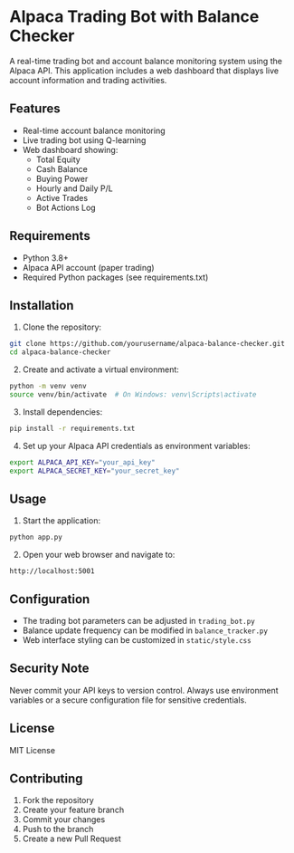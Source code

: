 # Alpaca Trading Bot with Balance Checker

A real-time trading bot and account balance monitoring system using the Alpaca API. This application includes a web dashboard that displays live account information and trading activities.

## Features

- Real-time account balance monitoring
- Live trading bot using Q-learning
- Web dashboard showing:
  - Total Equity
  - Cash Balance
  - Buying Power
  - Hourly and Daily P/L
  - Active Trades
  - Bot Actions Log

## Requirements

- Python 3.8+
- Alpaca API account (paper trading)
- Required Python packages (see requirements.txt)

## Installation

1. Clone the repository:
```bash
git clone https://github.com/yourusername/alpaca-balance-checker.git
cd alpaca-balance-checker
```

2. Create and activate a virtual environment:
```bash
python -m venv venv
source venv/bin/activate  # On Windows: venv\Scripts\activate
```

3. Install dependencies:
```bash
pip install -r requirements.txt
```

4. Set up your Alpaca API credentials as environment variables:
```bash
export ALPACA_API_KEY="your_api_key"
export ALPACA_SECRET_KEY="your_secret_key"
```

## Usage

1. Start the application:
```bash
python app.py
```

2. Open your web browser and navigate to:
```
http://localhost:5001
```

## Configuration

- The trading bot parameters can be adjusted in `trading_bot.py`
- Balance update frequency can be modified in `balance_tracker.py`
- Web interface styling can be customized in `static/style.css`

## Security Note

Never commit your API keys to version control. Always use environment variables or a secure configuration file for sensitive credentials.

## License

MIT License

## Contributing

1. Fork the repository
2. Create your feature branch
3. Commit your changes
4. Push to the branch
5. Create a new Pull Request
